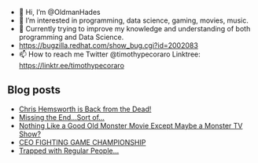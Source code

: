 - 👋 Hi, I’m @OldmanHades
- 👀 I’m interested in programming, data science, gaming, movies, music.
- 🌱 Currently trying to improve my knowledge and understanding of both programming and Data Science.
- https://bugzilla.redhat.com/show_bug.cgi?id=2002083
- 📫 How to reach me Twitter @timothypecoraro
Linktree: https://linktr.ee/timothypecoraro

## Blog posts
<!-- BLOG-POST-LIST:START -->
- [Chris Hemsworth is Back from the Dead!](https://medium.com/@timothypecoraro/chris-hemsworth-is-back-from-the-dead-5a14a984312b?source=rss-5097f5c9b801------2)
- [Missing the End…Sort of…](https://medium.com/@timothypecoraro/missing-the-end-sort-of-1963c9db01c6?source=rss-5097f5c9b801------2)
- [Nothing Like a Good Old Monster Movie Except Maybe a Monster TV Show?](https://medium.com/@timothypecoraro/nothing-like-a-good-old-monster-movie-except-maybe-a-monster-tv-show-dbf03cda0c10?source=rss-5097f5c9b801------2)
- [CEO FIGHTING GAME CHAMPIONSHIP](https://medium.com/@timothypecoraro/ceo-fighting-game-championship-8a0584fe4408?source=rss-5097f5c9b801------2)
- [Trapped with Regular People…](https://medium.com/@timothypecoraro/trapped-with-regular-people-f5b4719b2391?source=rss-5097f5c9b801------2)
<!-- BLOG-POST-LIST:END -->

